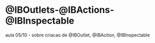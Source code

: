 # @IBOutlets-@IBActions-@IBInspectable
aula 05/10 - sobre criacao de @IBOutlet, @IBAction, @IBInspectable
